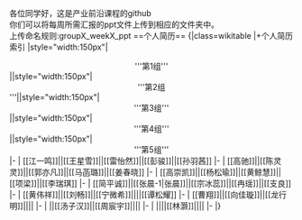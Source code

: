 各位同学好，这是产业前沿课程的github <br>
你们可以将每周所需汇报的ppt文件上传到相应的文件夹中。<br>
上传命名规则:groupX_weekX_ppt
==个人简历==
{|class=wikitable
|+个人简历索引
|style="width:150px"|<center>'''第1组'''</center>||style="width:150px"|<center>'''第2组</center>'''||style="width:150px"|<center>'''第3组'''</center>||style="width:150px"|<center>'''第4组'''</center>||style="width:150px"|<center>'''第5组'''</center>
|-
| [[江一鸣]]||[[王星雪]]||[[雷怡然]]||[[彭骏]]||[[孙羽茜]]
|-
| [[高驰]]||[[陈灵灵]]||[[郭亦凡]]||[[马菡璐]]||[[姜春晓]]
|-
| [[高崇凯]]||[[杨松瑜]]||[[黄鲸慧]]||[[项梁]]||[[李瑞琪]]
|-
| [[简平诚]]||[[张晨-1|张晨]]||[[宗冰蕊]]||[[冉瑶]]||[[支良]]
|-
| [[黄伟祥]]||[[刘畅]]||[[宁微希]]||||[[谭松耀]]
|-
| [[曹翔]]||[[向佳璇]]||[[龙行明]]||||
|-
| ||[[汤子汉]]||[[周宸宇]]||||
|-
| ||||[[林灏]]||||
|-
|}
